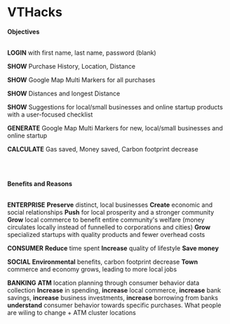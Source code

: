 # VTHacks

<b>Objectives</b><br></br>
<p><b>LOGIN</b> with first name, last name, password (blank)</p>
<p><b>SHOW</b> Purchase History, Location, Distance</p>
<p><b>SHOW</b> Google Map Multi Markers for all purchases</p>
<p><b>SHOW</b> Distances and longest Distance</p>
<p><b>SHOW</b> Suggestions for local/small businesses and online startup products with a user-focused checklist</p>
<p><b>GENERATE</b> Google Map Multi Markers for new, local/small businesses and online startup</p>
<p><b>CALCULATE</b> Gas saved, Money saved, Carbon footprint decrease</p><br></br>

<b>Benefits and Reasons</b><br></br>
<p> <b>ENTERPRISE</b>
<b>Preserve</b> distinct, local businesses
<b>Create</b> economic and social relationships
<b>Push</b> for local prosperity and a stronger community
<b>Grow</b> local commerce to benefit entire community's welfare (money circulates locally instead of funnelled to corporations and cities)
<b>Grow</b> specialized startups with quality products and fewer overhead costs
</p>
<p><b>CONSUMER</b>
<b>Reduce</b> time spent
<b>Increase</b> quality of lifestyle
<b>Save money</b>
</p>
<p><b>SOCIAL</b>
<b>Environmental</b> benefits, carbon footprint decrease
<b>Town</b> commerce and economy grows, leading to more local jobs
</p>
<p><b>BANKING</b>
<b>ATM</b> location planning through consumer behavior data collection
<b>Increase</b> in spending, <b>increase</b> local commerce, <b>increase</b> bank savings, <b>increase</b> business investments, <b>increase</b> borrowing from banks
<b>understand</b> consumer behavior towards specific purchases. What people are wiling to change + ATM cluster locations
</p>

